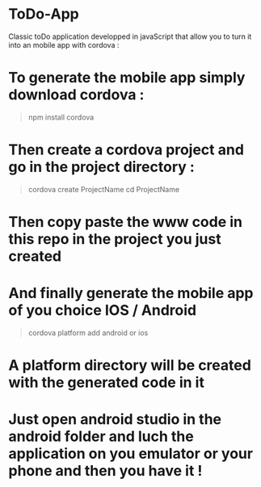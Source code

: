 # ToDo-App

Classic toDo application developped in javaScript that allow you to turn it into an mobile app with cordova :

# To generate the mobile app simply download cordova :

> npm install cordova

# Then create a cordova project and go in the project directory :

> cordova create ProjectName
> cd ProjectName

# Then copy paste the www code in this repo in the project you just created 
# And finally generate the mobile app of you choice IOS / Android

> cordova platform add android or ios

# A platform directory will be created with the generated code in it 

# Just open android studio in the android folder and luch the application on you emulator or your phone and then you have it !


